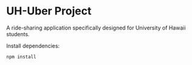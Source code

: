 # UH-Uber Project

A ride-sharing application specifically designed for University of Hawaii students.



Install dependencies:
   ```bash
   npm install
   ```
